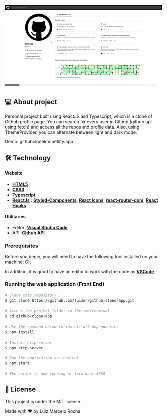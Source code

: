 <h1 align="center">
    <img alt="githubFinder" title="#githubFinder" src="./assets/github-clone.gif" width="600px"/>
</h1>

## 💻 About project

Personal project built using ReactJS and Typescript, which is a clone of Github profile page. You can search for every user in Github (github api using fetch) and access all the repos and profile data. Also, using ThemeProvider, you can alternate between light and dark mode.

Demo: githubclonelmr.netlify.app

## 🛠 Technology

#### **Website**

-   **[HTML5](https://developer.mozilla.org/pt-BR/docs/Web/HTML/HTML5)**
-   **[CSS3](https://www.w3schools.com/css/)**
-   **[Typescript](https://www.typescriptlang.org/)**
-   **[ReactJs](https://pt-br.reactjs.org/)** : **[Styled-Components](https://styled-components.com/)**, **[React Icons](https://react-icons.github.io/react-icons/)**, **[react-router-dom](https://reactrouter.com/web/guides/quick-start)**, **[React Hooks](https://pt-br.reactjs.org/docs/hooks-intro.html)**.

#### **Utilitaries**

-   Editor: **[Visual Studio Code](https://code.visualstudio.com/)**
-   API: **[Github API](https://api.github.com)**

### Prerequisites

Before you begin, you will need to have the following tool installed on your machine:
[Git](https://git-scm.com)

In addition, it is good to have an editor to work with the code as **[VSCode](https://code.visualstudio.com/)**

### Running the web application (Front End)

```bash
# Clone this repository
$ git clone https://github.com/luizmr/github-clone-app.git

# Access the project folder in the cmd/terminal
$ cd github-clone-app

# Use the command below to install all dependencies
$ npm install

# Install http-server
$ npx http-server

# Run the application on terminal
$ npm start

# The server is now running at localhost:3000
```

## 📝 License

This project is under the MIT license.

Made with ❤️ by Luiz Marcelo Rocha
